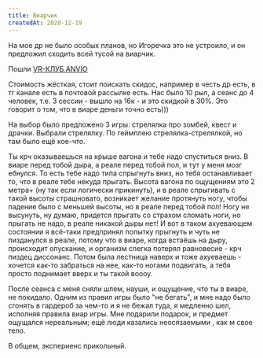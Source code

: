 ```yaml
---
title: Виарчик
createdAt: 2020-12-19
---
```


На мое др не было особых планов, но Игоречка это не устроило, и он предложил сходить всей тусой на виарчик.

<!--more-->

Пошли [VR-КЛУБ ANVIO](https://anvio.com/ru-ru/moscow/)

Стоимость жёсткая, стоит поискать скидос, например в честь др есть, в тг канале есть в почтовой рассылке есть. Нас было
10 рыл, а сеанс до 4 человек, т.е. 3 сессии - вышло на 16к - и это скидкой в 30%. Это говорит о том, что в виаре деньги
точно есть)))

На выбор было предложено 3 игры: стрелялка про зомбей, квест и драчки. Выбрали стрелялку. По геймплею
стрелялка-стрелялкой, но там было ещё кое-что.

Ты крч оказываешься на крыше вагона и тебе надо спуститься вниз. В виаре перед тобой дыра, а реале перед тобой пол, и
тут у меня мозг ебнулся. То есть тебе надо типа спрыгнуть вниз, но тебя останавливает то, что в реале тебе некуда
прыгать. Высота вагона по ощущениям это 2 метра+ (ну так если логически прикинуть), и в реале спрыгивать с такой высоты
страшновато, возникает желание протянуть ногу, чтобы падение было с меньшей высоты, но в реале перед тобой пол! Ногу не
высунуть, ну думаю, придется прыгать со страхом сломать ноги, но прыгать не надо, в реале никакой дыры нет! И вот в
таком ахуевающем состоянии я всё-таки предпринял попытку прыгнуть и чуть не пизданулся в реале, потому что в виаре,
когда встаёшь на дыру, происходит опускание, и организм слегка потерял равновесие - крч пиздец диссонанс. Потом была
лестница наверх и тоже ахуеваешь - хочется как-то забраться на нее, как-то ногами подвигать, а тебя просто поднимает
вверх и ты такой воооу.

После сеанса с меня сняли шлем, науши, и ощущение, что ты в виаре, не покидало. Одним из правил игры было "не бегать", и
мне надо было сгонять в гардероб за чем-то и я не бежал туда, я медленно шел, исполняя правила виар игры. Мне подарили
подарок, и предмет ощущался нереальным; ещё люди казались неосязаемыми , как м свое тело.

В общем, экспериенс прикольный.

